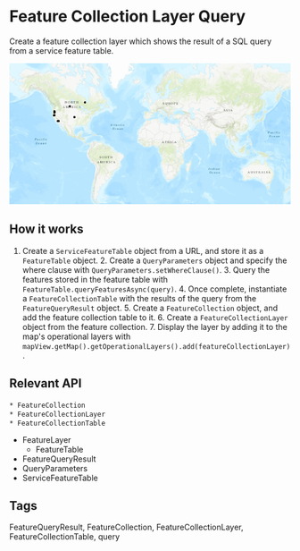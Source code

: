 # Feature Collection Layer Query

Create a feature collection layer which shows the result of a SQL query from a service feature table.

![](FeatureCollectionLayerQuery.png)

## How it works


  1. Create a `ServiceFeatureTable` object from a URL, and store it as a `FeatureTable` object.
	2. Create a `QueryParameters` object and specify the where clause with `QueryParameters.setWhereClause()`.
	3. Query the features stored in the feature table with `FeatureTable.queryFeaturesAsync(query)`.
	4. Once complete, instantiate a `FeatureCollectionTable` with the results of the query from the `FeatureQueryResult` object.
	5. Create a `FeatureCollection` object, and add the feature collection table to it.
	6. Create a `FeatureCollectionLayer` object from the feature collection.
	7. Display the layer by adding it to the map's operational layers with `mapView.getMap().getOperationalLayers().add(featureCollectionLayer)`.


## Relevant API


	* FeatureCollection
	* FeatureCollectionLayer
	* FeatureCollectionTable
  * FeatureLayer
	* FeatureTable
  * FeatureQueryResult
  * QueryParameters
  * ServiceFeatureTable


## Tags
FeatureQueryResult, FeatureCollection, FeatureCollectionLayer, FeatureCollectionTable, query
